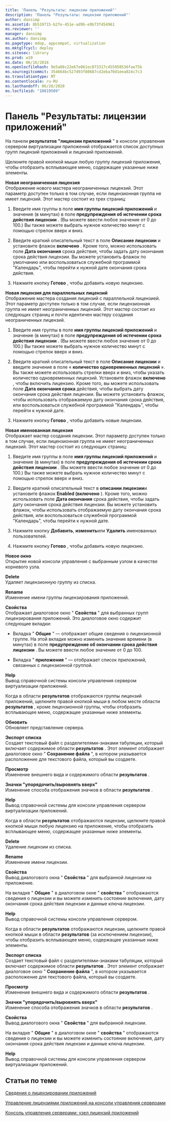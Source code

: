 ```yaml
---
title: 'Панель "Результаты: лицензии приложений"'
description: 'Панель "Результаты: лицензии приложений"'
author: dansimp
ms.assetid: 8b519715-b2fe-451e-ad9b-e9b73f454961
ms.reviewer: ''
manager: dansimp
ms.author: dansimp
ms.pagetype: mdop, appcompat, virtualization
ms.mktglfcycl: deploy
ms.sitesec: library
ms.prod: w10
ms.date: 06/16/2016
ms.openlocfilehash: 9e5a86c22e67e061ec873317c455958536fae75b
ms.sourcegitcommit: 354664bc527d93f80687cd2eba70d1eea024c7c3
ms.translationtype: MT
ms.contentlocale: ru-RU
ms.lasthandoff: 06/26/2020
ms.locfileid: "10819509"
---
```

# Панель "Результаты: лицензии приложений"


На панели **результатов "лицензии приложений** " в консоли управления сервером виртуализации приложений отображается список доступных групп лицензий приложений и лицензий приложений.

Щелкните правой кнопкой мыши любую группу лицензий приложения, чтобы отобразить всплывающее меню, содержащее указанные ниже элементы.

<a href="" id="new-unlimited-license"></a>**Новая неограниченная лицензия**  
Отображение нового мастера неограниченных лицензий. Этот параметр доступен только в том случае, если лицензионная группа не имеет лицензий. Этот мастер состоит из трех страниц:

1.  Введите имя группы в поле **имя группы лицензий приложений** и значение (в минутах) в поле **предупреждения об истечении срока действия лицензии** . (Вы можете ввести любое значение от 0 до 100.) Вы также можете выбрать нужное количество минут с помощью стрелок вверх и вниз.

2.  Введите краткий описательный текст в поле **Описание лицензии** и установите флажок **включено** . Кроме того, можно использовать поле **Дата окончания** срока действия, чтобы задать дату окончания срока действия лицензии. Вы можете установить флажок по умолчанию или воспользоваться служебной программой "Календарь", чтобы перейти к нужной дате окончания срока действия.

3.  Нажмите кнопку **Готово** , чтобы добавить новую лицензию.

<a href="" id="new-concurrent-license"></a>**Новая лицензия для параллельных лицензий**  
Отображение мастера создания лицензий с параллельной лицензией. Этот параметр доступен только в том случае, если лицензионная группа не имеет неограниченных лицензий. Этот мастер состоит из следующих страниц и почти идентичен мастеру создания неограниченных лицензий.

1.  Введите имя группы в поле **имя группы лицензий приложений** и значение (в минутах) в поле **предупреждения об истечении срока действия лицензии** . (Вы можете ввести любое значение от 0 до 100.) Вы также можете выбрать нужное количество минут с помощью стрелок вверх и вниз.

2.  Введите краткий описательный текст в поле **Описание лицензии** и введите значение в поле « **количество одновременных лицензий** ». Вы также можете использовать стрелки вверх и вниз, чтобы указать количество одновременных лицензий. Установите флажок **включено** , чтобы включить лицензию. Кроме того, вы можете использовать поле **Дата окончания срока** действия, чтобы выбрать дату окончания срока действия лицензии. Вы можете установить флажок, чтобы использовать отображаемую дату окончания срока действия, или воспользоваться служебной программой "Календарь", чтобы перейти к нужной дате.

3.  Нажмите кнопку **Готово** , чтобы добавить новые лицензии.

<a href="" id="new-named-license"></a>**Новая именованная лицензия**  
Отображает мастер создания лицензии. Этот параметр доступен только в том случае, если лицензионная группа не имеет неограниченных лицензий. Этот мастер состоит из следующих страниц:

1.  Введите имя группы в поле **имя группы лицензий приложений** и значение (в минутах) в поле **предупреждения об истечении срока действия лицензии** . (Вы можете ввести любое значение от 0 до 100.) Вы также можете выбрать нужное количество минут с помощью стрелок вверх и вниз.

2.  Введите краткий описательный текст в **описании лицензии**и установите флажок **Enabled (включено** ). Кроме того, можно использовать поле **Дата окончания** срока действия, чтобы задать дату окончания срока действия лицензии. Вы можете установить флажок, чтобы использовать отображаемую дату окончания срока действия, или воспользоваться служебной программой "Календарь", чтобы перейти к нужной дате.

3.  Нажмите кнопку **Добавить**, **изменить**или **Удалить** именованных пользователей.

4.  Нажмите кнопку **Готово** , чтобы добавить новую лицензию.

<a href="" id="new-window-from-here"></a>**Новое окно**  
Открытие новой консоли управления с выбранным узлом в качестве корневого узла.

<a href="" id="delete"></a>**Delete**  
Удаляет лицензионную группу из списка.

<a href="" id="rename"></a>**Rename**  
Изменение имени группы лицензирования приложений.

<a href="" id="properties"></a>**Свойства**  
Отображает диалоговое окно " **Свойства** " для выбранных групп лицензирования приложений. Это диалоговое окно содержит следующие вкладки:

-   Вкладка " **Общие** " — отображает общие сведения о лицензионной группе. На этой вкладке можно изменить значение времени (в минутах) в поле **предупреждение об окончании срока действия лицензии** . Вы можете ввести любое значение от 0 до 100.

-   Вкладка " **приложения** " — отображает список приложений, связанных с лицензионной группой.

<a href="" id="help"></a>**Help**  
Вывод справочной системы консоли управления сервером виртуализации приложений.

Когда в области **результатов** отображаются группы лицензий приложений, щелкните правой кнопкой мыши в любом месте области **результатов** , кроме лицензионной группы, чтобы отобразить всплывающее меню, содержащее указанные ниже элементы.

<a href="" id="refresh"></a>**Обновить**  
Обновляет представление сервера.

<a href="" id="export-list"></a>**Экспорт списка**  
Создает текстовый файл с разделителями-знаками табуляции, который включает содержимое области **результатов** . Этот элемент отображает диалоговое окно " **Сохранение файла** ", в котором указывается расположение для текстового файла, который вы создаете.

<a href="" id="view"></a>**Просмотр**  
Изменение внешнего вида и содержимого области **результатов** .

<a href="" id="arrange-line-up-icons"></a>**Значки "упорядочить/выровнять вверх"**  
Изменение способа отображения значков в области **результатов** .

<a href="" id="help"></a>**Help**  
Вывод справочной системы для консоли управления сервером виртуализации приложений.

Когда в области **результатов** отображаются лицензии, щелкните правой кнопкой мыши любую лицензию на приложение, чтобы отобразить всплывающее меню, содержащее указанные ниже элементы.

<a href="" id="delete"></a>**Delete**  
Удаление лицензии из списка.

<a href="" id="rename"></a>**Rename**  
Изменение имени лицензии.

<a href="" id="properties"></a>**Свойства**  
Вывод диалогового окна " **Свойства** " для выбранной лицензии на приложение.

На вкладке " **Общие** " в диалоговом окне " **свойства** " отображаются сведения о лицензии и вы можете изменить состояние включения, дату окончания срока действия лицензии и данные ключа лицензии.

<a href="" id="help"></a>**Help**  
Вывод справочной системы консоли управления сервером.

Когда в области **результатов** отображаются лицензии, щелкните правой кнопкой мыши в области **результатов** (за исключением лицензии), чтобы отобразить всплывающее меню, содержащее указанные ниже элементы.

<a href="" id="export-list"></a>**Экспорт списка**  
Создает текстовый файл с разделителями-знаками табуляции, который включает содержимое области **результатов** . Этот элемент отображает диалоговое окно " **Сохранение файла** ", в котором указывается расположение для текстового файла, который вы создаете.

<a href="" id="view"></a>**Просмотр**  
Изменение внешнего вида и содержимого области **результатов** .

<a href="" id="arrange-line-up-icons"></a>**Значки "упорядочить/выровнять вверх"**  
Изменение способа отображения значков в области **результатов** .

<a href="" id="properties"></a>**Свойства**  
Вывод диалогового окна " **Свойства** " для выбранной лицензии.

На вкладке " **Общие** " в диалоговом окне " **свойства** " отображаются сведения о лицензии и вы можете изменить состояние включения, дату окончания срока действия лицензии и данные ключа лицензии.

<a href="" id="help"></a>**Help**  
Вывод справочной системы для консоли управления сервером виртуализации приложений.

## Статьи по теме


[Сведения о лицензировании приложений](about-application-licensing.md)

[Управление лицензиями приложений на консоли управления серверами](how-to-manage-application-licenses-in-the-server-management-console.md)

[Консоль управления серверами: узел лицензий приложений](server-management-console-application-licenses-node.md)

 

 





